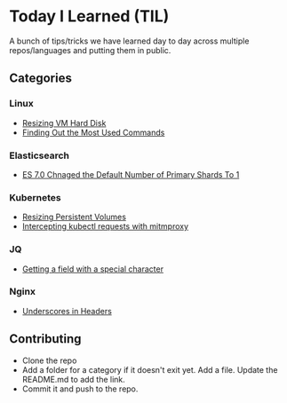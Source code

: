 # Today I Learned (TIL)

A bunch of tips/tricks we have learned day to day across multiple repos/languages and putting them in public.

## Categories

### Linux

- [Resizing VM Hard Disk](linux/resizing_vm_hard_disk.md)
- [Finding Out the Most Used Commands](linux/finding_out_most_used_commands.md)

### Elasticsearch

- [ES 7.0 Chnaged the Default Number of Primary Shards To 1](elasticsearch/es_7_0_default_number_of_primary_shards.md)

### Kubernetes

- [Resizing Persistent Volumes](kubernetes/resizing_pv.md)
- [Intercepting kubectl requests with mitmproxy](kubernetes/intercepting_kubectl_requests.md)

### JQ

- [Getting a field with a special character](jq/getting_a_field_with_a_special_character.md)

### Nginx

- [Underscores in Headers](nginx/underscores_in_headers.md)

## Contributing

- Clone the repo
- Add a folder for a category if it doesn't exit yet. Add a file. Update the README.md to add the link.
- Commit it and push to the repo.
